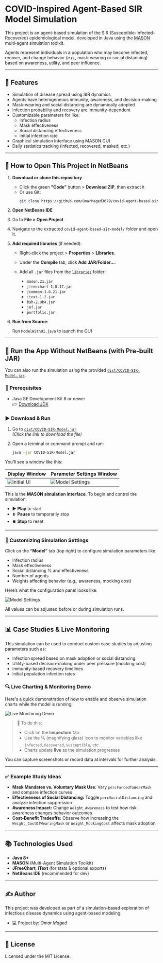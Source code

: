 # COVID-Inspired Agent-Based SIR Model Simulation

This project is an agent-based simulation of the SIR (Susceptible-Infected-Recovered) epidemiological model, developed in Java using the [MASON](https://cs.gmu.edu/~eclab/projects/mason/) multi-agent simulation toolkit.

Agents represent individuals in a population who may become infected, recover, and change behavior (e.g., mask-wearing or social distancing) based on awareness, utility, and peer influence.

---

## 🧠 Features

- Simulation of disease spread using SIR dynamics
- Agents have heterogeneous immunity, awareness, and decision-making
- Mask-wearing and social distancing are dynamically adopted
- Infection probability and recovery are immunity-dependent
- Customizable parameters for like:
  - Infection radius
  - Mask effectiveness
  - Social distancing effectiveness
  - Initial infection rate
- Graphical simulation interface using MASON GUI
- Daily statistics tracking (infected, recovered, masked, etc.)

---

## 📂 How to Open This Project in NetBeans

1. **Download or clone this repository**  
   - Click the green **"Code"** button > **Download ZIP**, then extract it  
   - Or use Git:  
     ```bash
     git clone https://github.com/OmarMaged3679/covid-agent-based-sir-model.git
     ```

2. **Open NetBeans IDE**

3. Go to **File > Open Project**

4. Navigate to the extracted `covid-agent-based-sir-model/` folder and open it.

5. **Add required libraries** (if needed):  
   - Right-click the project > **Properties** > **Libraries**.
   - Under the **Compile** tab, click **Add JAR/Folder...**.
   - Add all `.jar` files from the [`libraries`](./libraries/) folder:

     * `mason.21.jar`
     * `jfreechart-1.0.17.jar`
     * `jcommon-1.0.21.jar`
     * `itext-1.2.jar`
     * `bsh-2.0b4.jar`
     * `jmf.jar`
     * `portfolio.jar`

6. **Run from Source**:

    Run `ModelWithUI.java` to launch the GUI

---

## 🚀 Run the App Without NetBeans (with Pre-built JAR)

You can also run the simulation using the provided [`dist/COVID-SIR-Model.jar`](./dist/COVID-SIR-Model.jar).

### 🔧 Prerequisites

- Java SE Development Kit 8 or newer  
  👉 [Download JDK](https://www.oracle.com/java/technologies/javase-downloads.html)

### ▶ Download & Run

1. Go to [`dist/COVID-SIR-Model.jar`](./dist/COVID-SIR-Model.jar)  
   *(Click the link to download the file)*

2. Open a terminal or command prompt and run:

   ```bash
   java -jar COVID-SIR-Model.jar
   ```


You’ll see a window like this:

| Display Window | Parameter Settings Window |
|----------------|--------------------|
| ![Initial UI](screenshots/initial-launch.png) | ![Model Settings](screenshots/settings.png) |

This is the **MASON simulation interface**. To begin and control the simulation:

* ▶️ **Play** to start
* ⏸️ **Pause** to temporarily stop
* ⏹️ **Stop** to reset

---

### 🔧 Customizing Simulation Settings

Click on the **“Model”** tab (top right) to configure simulation parameters like:

* Infection radius
* Mask effectiveness
* Social distancing % and effectiveness
* Number of agents
* Weights affecting behavior (e.g., awareness, mocking cost)

Here’s what the configuration panel looks like:

![Model Settings](screenshots/model-settings.png)

All values can be adjusted before or during simulation runs.

---

## 📊 Case Studies & Live Monitoring

This simulation can be used to conduct custom case studies by adjusting parameters such as:

* Infection spread based on mask adoption or social distancing
* Utility-based decision-making under peer pressure (mocking cost)
* Immunity-based recovery timelines
* Initial population infection rates

### 🔍 Live Charting & Monitoring Demo

Here's a quick demonstration of how to enable and observe simulation charts while the model is running:

![Live Monitoring Demo](screenshots/live-monitoring.gif)

> 📝 To do this:
>
> * Click on the **Inspectors** tab
> * Use the 🔍 (magnifying glass) icon to monitor variables like `Infected`, `Recovered`, `Susceptible`, etc.
> * Charts update **live** as the simulation progresses

You can capture screenshots or record data at intervals for further analysis.

---

### ✅ Example Study Ideas

* **Mask Mandates vs. Voluntary Mask Use:** Vary `percForcedToWearMask` and compare infection curves
* **Effectiveness of Social Distancing:** Toggle `percSocialDistancing` and analyze infection suppression
* **Awareness Impact:** Change `Weight_Awareness` to test how risk awareness changes behavior outcomes
* **Cost-Benefit Tradeoffs:** Observe how increasing the `Weight_CostOfWearingMask` or `Weight_MockingCost` affects mask adoption

---

## 📚 Technologies Used

* **Java 8+**
* **MASON** (Multi-Agent Simulation Toolkit)
* **JFreeChart**, **iText** (for stats & optional exports)
* **NetBeans IDE** (recommended for dev)

---

## ✍️ Author

This project was developed as part of a simulation-based exploration of infectious disease dynamics using agent-based modeling.
* 💻 Project by: *Omar Maged*

---

## 📜 License

Licensed under the MIT License.
